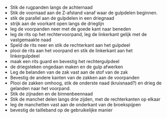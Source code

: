 *   Stik de rugpanden langs de achternaad
*   Stik de voornaad aan de Z-afstand vanaf waar de gulpdelen beginnen.
*   stik de parallel aan de gulpdelen in een driegnaad
*   strijk aan de voorkant open langs de drieglijn
*   leg de voorpanden neer met de goede kant naar beneden
*   leg de rits op het rechtervoorpand, leg de linkerkant gelijk met de vastgemaakte naad
*   Speld de rits neer en stik de rechterkant aan het gulpdeel
*   plooi de rits aan het voorpand en stik de linkerkant aan het linkergulpdeel
*   maak een rits guard en bevestig het rechtergulpdeel
*   de driegsteken ongedaan maken en de gulp afwerken
*   Leg de belanden van de zak vast aan de stof van de zak
*   Bevestig de andere kanten van de zakken aan de voorpanden
*   Plooi de zakken omhoog, stik de onderste naad (kruisnaad?) en drieg de gelanden naar het voorpand.
*   Stik de zijnaden en de binnenbeennaad
*   Stik de manchet delen langs drie zijden, met de rechterkanten op elkaar
*   leg de manchetten vast aan de onderkant van de broekspijpen
*   bevestig de tailleband op de gebruikelijke manier
